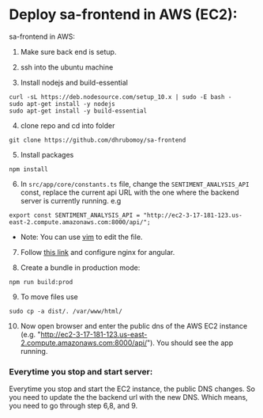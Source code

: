 # Deploy sa-frontend in AWS (EC2):

sa-frontend in AWS:

1. Make sure back end is setup. 

2. ssh into the ubuntu machine

3. Install nodejs and build-essential
```
curl -sL https://deb.nodesource.com/setup_10.x | sudo -E bash -
sudo apt-get install -y nodejs
sudo apt-get install -y build-essential
```

4. clone repo and cd into folder
```
git clone https://github.com/dhrubomoy/sa-frontend
```

5. Install packages
```
npm install
```
6. In `src/app/core/constants.ts` file, change the `SENTIMENT_ANALYSIS_API` const, replace the current api URL with the one where the backend server is currently running. e.g
```
export const SENTIMENT_ANALYSIS_API = "http://ec2-3-17-181-123.us-east-2.compute.amazonaws.com:8000/api/";
```
   - Note: You can use [vim](https://www.howtoforge.com/vim-basics) to edit the file.

7. Follow [this link](https://github.com/dhrubomoy/sa-backend/blob/master/nginx-angular-ubuntu.md) and configure nginx for angular. 

8. Create a bundle in production mode:
```
npm run build:prod
```
9. To move files use
``` 
sudo cp -a dist/. /var/www/html/
```
10. Now open browser and enter the public dns of the AWS EC2 instance (e.g. "http://ec2-3-17-181-123.us-east-2.compute.amazonaws.com:8000/api/"). You should see the app running.

### Everytime you stop and start server:
Everytime you stop and start the EC2 instance, the public DNS changes. So you need to update the the backend url with the new DNS. Which means, you need to go through step 6,8, and 9. 
